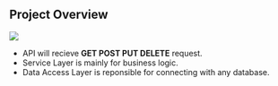 ## Project Overview

<img src="./home/saif/Documents/Spring Boot Beginner/project overview.png">

- API will recieve **GET POST PUT DELETE** request.
- Service Layer is mainly for business logic.
- Data Access Layer is reponsible for connecting with any database.